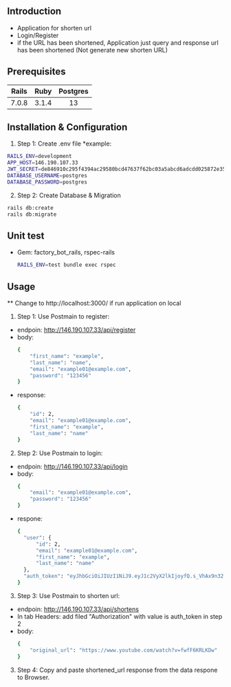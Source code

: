 ## Introduction
- Application for shorten url
- Login/Register
- if the URL has been shortened, Application just query and response url has been shortened (Not generate new shorten URL)

## Prerequisites

  |       Rails       |      Ruby        | Postgres     |
  | :------------:|:-------------:|:-----:|
  |    7.0.8          |        3.1.4       |  13    |

## Installation & Configuration

  1. Step 1: Create .env file *example:

  ```sh
  RAILS_ENV=development
  APP_HOST=146.190.107.33
  JWT_SECRET=de846910c295f4394ac29580bcd47637f62bc03a5abcd6adcdd025872e35af11526d577a0886b2d2973cc8b8b957457b0ceea6399e4d38f96ecec1f446cac7c1
  DATABASE_USERNAME=postgres
  DATABASE_PASSWORD=postgres
  ```

  2. Step 2: Create Database & Migration

  ```sh
  rails db:create
  rails db:migrate
  ```

## Unit test
- Gem: factory_bot_rails, rspec-rails
  ```sh
  RAILS_ENV=test bundle exec rspec
  ```

## Usage
** Change to http://localhost:3000/ if run application on local
1. Step 1: Use Postmain to register:
 - endpoin: http://146.190.107.33/api/register
 - body:
    ```sh
    {
        "first_name": "example",
        "last_name": "name",
        "email": "example01@example.com",
        "password": "123456"
    }
    ```
  - response:
    ```sh
    {
        "id": 2,
        "email": "example01@example.com",
        "first_name": "example",
        "last_name": "name"
    }
    ```
2. Step 2: Use Postmain to login:
 - endpoin: http://146.190.107.33/api/login
 - body:
    ```sh
    {
        "email": "example01@example.com",
        "password": "123456"
    }
    ```
  - respone:
    ```sh
    {
      "user": {
          "id": 2,
          "email": "example01@example.com",
          "first_name": "example",
          "last_name": "name"
      },
      "auth_token": "eyJhbGciOiJIUzI1NiJ9.eyJ1c2VyX2lkIjoyfQ.s_VhAx9n322eHsCWA8a63NWdeRfRYnxEDkCaf5ovRvQ"
    }
    ```
3. Step 3: Use Postmain to shorten url:
 - endpoin: http://146.190.107.33/api/shortens
 - In tab Headers: add filed "Authorization" with value is auth_token in step 2
 - body:
    ```sh
    {
        "original_url": "https://www.youtube.com/watch?v=fwfF6KRLKDw"
    }
    ```

3. Step 4: Copy and paste shortened_url response from the data respone to Browser.
